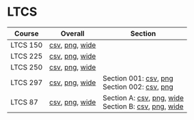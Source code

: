# LTCS

| Course | Overall | Section |
| ------ | ------- | ------- |
| LTCS 150 | [csv](https://github.com/UCSD-Historical-Enrollment-Data/2024Spring/blob/main/overall/LTCS%20150.csv), [png](https://raw.githubusercontent.com/UCSD-Historical-Enrollment-Data/2024Spring/main/plot_overall/LTCS%20150.png), [wide](https://raw.githubusercontent.com/UCSD-Historical-Enrollment-Data/2024Spring/main/plot_overall_wide/LTCS%20150.png) |  |
| LTCS 225 | [csv](https://github.com/UCSD-Historical-Enrollment-Data/2024Spring/blob/main/overall/LTCS%20225.csv), [png](https://raw.githubusercontent.com/UCSD-Historical-Enrollment-Data/2024Spring/main/plot_overall/LTCS%20225.png), [wide](https://raw.githubusercontent.com/UCSD-Historical-Enrollment-Data/2024Spring/main/plot_overall_wide/LTCS%20225.png) |  |
| LTCS 250 | [csv](https://github.com/UCSD-Historical-Enrollment-Data/2024Spring/blob/main/overall/LTCS%20250.csv), [png](https://raw.githubusercontent.com/UCSD-Historical-Enrollment-Data/2024Spring/main/plot_overall/LTCS%20250.png), [wide](https://raw.githubusercontent.com/UCSD-Historical-Enrollment-Data/2024Spring/main/plot_overall_wide/LTCS%20250.png) |  |
| LTCS 297 | [csv](https://github.com/UCSD-Historical-Enrollment-Data/2024Spring/blob/main/overall/LTCS%20297.csv), [png](https://raw.githubusercontent.com/UCSD-Historical-Enrollment-Data/2024Spring/main/plot_overall/LTCS%20297.png), [wide](https://raw.githubusercontent.com/UCSD-Historical-Enrollment-Data/2024Spring/main/plot_overall_wide/LTCS%20297.png) | Section 001: [csv](https://github.com/UCSD-Historical-Enrollment-Data/2024Spring/blob/main/section/LTCS%20297_001.csv), [png](https://raw.githubusercontent.com/UCSD-Historical-Enrollment-Data/2024Spring/main/plot_section/LTCS%20297_001.png)<br>Section 002: [csv](https://github.com/UCSD-Historical-Enrollment-Data/2024Spring/blob/main/section/LTCS%20297_002.csv), [png](https://raw.githubusercontent.com/UCSD-Historical-Enrollment-Data/2024Spring/main/plot_section/LTCS%20297_002.png) |
| LTCS 87 | [csv](https://github.com/UCSD-Historical-Enrollment-Data/2024Spring/blob/main/overall/LTCS%2087.csv), [png](https://raw.githubusercontent.com/UCSD-Historical-Enrollment-Data/2024Spring/main/plot_overall/LTCS%2087.png), [wide](https://raw.githubusercontent.com/UCSD-Historical-Enrollment-Data/2024Spring/main/plot_overall_wide/LTCS%2087.png) | Section A: [csv](https://github.com/UCSD-Historical-Enrollment-Data/2024Spring/blob/main/section/LTCS%2087_A.csv), [png](https://raw.githubusercontent.com/UCSD-Historical-Enrollment-Data/2024Spring/main/plot_section/LTCS%2087_A.png), [wide](https://raw.githubusercontent.com/UCSD-Historical-Enrollment-Data/2024Spring/main/plot_section_wide/LTCS%2087_A.png)<br>Section B: [csv](https://github.com/UCSD-Historical-Enrollment-Data/2024Spring/blob/main/section/LTCS%2087_B.csv), [png](https://raw.githubusercontent.com/UCSD-Historical-Enrollment-Data/2024Spring/main/plot_section/LTCS%2087_B.png), [wide](https://raw.githubusercontent.com/UCSD-Historical-Enrollment-Data/2024Spring/main/plot_section_wide/LTCS%2087_B.png) |
